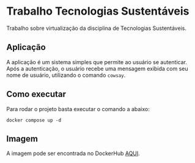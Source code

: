 # Trabalho Tecnologias Sustentáveis

Trabalho sobre virtualização da disciplina de Tecnologias Sustentáveis.

## Aplicação

A aplicação é um sistema simples que permite ao usuário se autenticar. Após a autenticação, o usuário recebe uma mensagem exibida com seu nome de usuário, utilizando o comando `cowsay`.

## Como executar

Para rodar o projeto basta executar o comando a abaixo:

`docker compose up -d`

## Imagem

A imagem pode ser encontrada no DockerHub [AQUI](https://hub.docker.com/r/luizfelipe678/trabluizfelipe).
